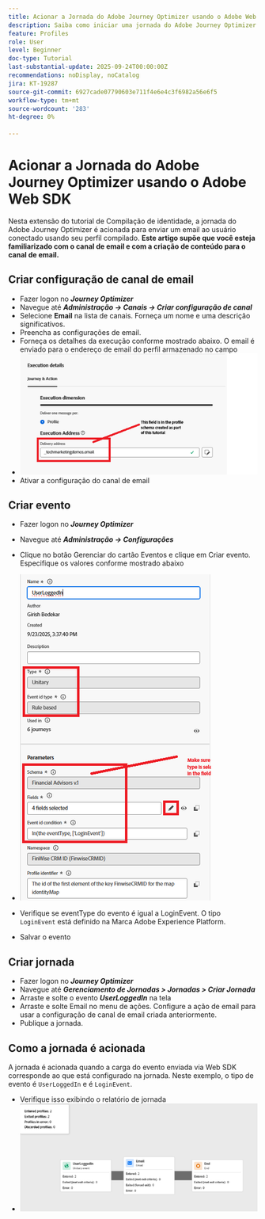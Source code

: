 ```yaml
---
title: Acionar a Jornada do Adobe Journey Optimizer usando o Adobe Web SDK
description: Saiba como iniciar uma jornada do Adobe Journey Optimizer a partir de eventos do site, como logons de usuário, aproveitando o AEP Web SDK configurado por meio de Tags do Adobe Experience Platform
feature: Profiles
role: User
level: Beginner
doc-type: Tutorial
last-substantial-update: 2025-09-24T00:00:00Z
recommendations: noDisplay, noCatalog
jira: KT-19287
source-git-commit: 6927cade07790603e711f4e6e4c3f6982a56e6f5
workflow-type: tm+mt
source-wordcount: '283'
ht-degree: 0%

---
```


# Acionar a Jornada do Adobe Journey Optimizer usando o Adobe Web SDK

Nesta extensão do tutorial de Compilação de identidade, a jornada do Adobe Journey Optimizer é acionada para enviar um email ao usuário conectado usando seu perfil compilado. **Este artigo supõe que você esteja familiarizado com o canal de email e com a criação de conteúdo para o canal de email.**

## Criar configuração de canal de email

* Fazer logon no _**Journey Optimizer**_
* Navegue até _**Administração -> Canais -> Criar configuração de canal**_
* Selecione **Email** na lista de canais. Forneça um nome e uma descrição significativos.
* Preencha as configurações de email.
* Forneça os detalhes da execução conforme mostrado abaixo. O email é enviado para o endereço de email do perfil armazenado no campo
* ![canal-email](assets/email-channel-execution.png)
* Ativar a configuração do canal de email

## Criar evento

* Fazer logon no _**Journey Optimizer**_
* Navegue até _**Administração -> Configurações**_
* Clique no botão Gerenciar do cartão Eventos e clique em Criar evento. Especifique os valores conforme mostrado abaixo
* ![jornada-evento](assets/journey-event1.png)

* Verifique se eventType do evento é igual a LoginEvent. O tipo `LoginEvent` está definido na Marca Adobe Experience Platform.
* Salvar o evento

## Criar jornada

* Fazer logon no _**Journey Optimizer**_
* Navegue até _**Gerenciamento de Jornadas > Jornadas > Criar Jornada**_
* Arraste e solte o evento _**UserLoggedIn**_ na tela
* Arraste e solte Email no menu de ações. Configure a ação de email para usar a configuração de canal de email criada anteriormente.
* Publique a jornada.

## Como a jornada é acionada

A jornada é acionada quando a carga do evento enviada via Web SDK corresponde ao que está configurado na jornada. Neste exemplo, o tipo de evento é `UserLoggedIn` e é `LoginEvent`.

* Verifique isso exibindo o relatório de jornada
* ![relatório-jornada](assets/journey-triggered-report.png)




